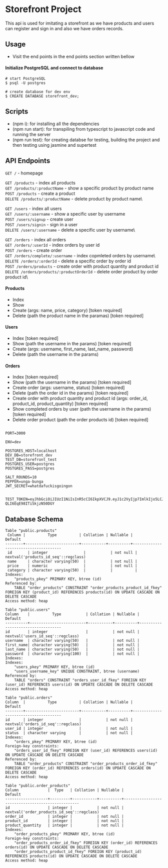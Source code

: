 # Storefront Project

This api is used for imitating a storefront as we have products and users can register and sign in and also we have orders records.

## Usage 

- Visit the end points in the end points section written bellow

#### Initialize PostgreSQL and connect to database

```shell
# start PostgreSQL
$ psql -U postgres

# create database for dev env
$ CREATE DATABASE storefront_dev;
```


## Scripts

* (npm i): for installing all the dependencies
* (npm run start): for transpiling from typescript to javascript code and running the server
* (npm run test): for creating databse for testing, building the project and then testing using jasmine and supertest


## API Endpoints

`GET /` - homepage

`GET /products` - index all products\
`GET /products/:productName` - show a specific product by product name\
`POST /products` - create a product\
`DELETE /products/:productName` - delete product by product name\

`GET /users` - index all users\
`GET /users/:username` - show a specific user by username\
`POST /users/signup` - create user\
`POST /users/signin` - sign in a user\
`DELETE /users/:username` - delete a specific user by username\

`GET /orders` - index all orders\
`GET /orders/:userId` - index orders by user id\
`POST /orders` - create order\
`GET /orders/complete/:username` - index copmleted orders by username\  
`DELETE /orders/:orderId` - delete a specific order by order id\
`POST /orders/products` - create order with product quantity and product id\
`DELETE /orders/products/:productOrderId` - delete order product by order product id\


#### Products
- Index
- Show 
- Create (args: name, price, category) [token required]
- Delete (path the product name in the paramas) [token required]

#### Users
- Index [token required]
- Show (path the username in the params) [token required]
- Create (args: username, first_name, last_name, password)
- Delete (path the username in the params)

#### Orders
- Index [token required]
- Show (path the username in the params) [token required]
- Create order (args: username, status) [token required]
- Delete (path the order id in the params) [token required]
- Create order with product quantity and product id (args: order_id, product_id, product_quantity) [token required]
- Show completed orders by user (path the username in the params) [token required]
- Delete order product (path the order products id) [token required]






```shell

PORT=3000

ENV=dev

POSTGRES_HOST=localhost
DEV_DB=storefront_dev
TEST_DB=storefront_test
POSTGRES_USER=postgres
POSTGRES_PASS=postgres

SALT_ROUNDS=10
PEPPER=unga-bunga
JWT_SECRET=whatdafuckisgoingon


TEST_TOKEN=eyJhbGciOiJIUzI1NiIsInR5cCI6IkpXVCJ9.eyJ1c2VyIjp7ImlkIjo5LCJ1c2VybmFtZSI6IjdhbWFkYSIsImZpcnN0X25hbWUiOiJtb2hhbWVkIiwibGFzdF9uYW1lIjoia2hhbGlsIiwicGFzc3dvcmQiOiIkMmIkMTAkZjNES2s0V0h1VDhnbEhVTURVbFAuLnVkUTk3Z2FuUjNDV2tJbHdDb0JML3FhZm16ZmhaSy4ifSwiaWF0IjoxNjcyMDczNjUwfQ.F39QMEN7aVEjJoNvC7hT-QLI6EqE98ITiSkjzN50DGY

```

## Database Schema


``` shell
Table "public.products"
 Column |          Type          | Collation | Nullable |               Default                
--------+------------------------+-----------+----------+--------------------------------------
 id       | integer                |           | not null | nextval('products_id_seq'::regclass)
 name     | character varying(50)  |           | not null | 
 price    | numeric                |           | not null | 
 category | character varying(50)  |           |          | 
Indexes:
    "products_pkey" PRIMARY KEY, btree (id)
Referenced by:
    TABLE "order_products" CONSTRAINT "order_products_product_id_fkey" FOREIGN KEY (product_id) REFERENCES products(id) ON UPDATE CASCADE ON DELETE CASCADE
Access method: heap
```

```shell
Table "public.users"
Column    |          Type           | Collation | Nullable |              Default              
----------+-------------------------+-----------+----------+-----------------------------------
id        | integer                 |           | not null | nextval('users_id_seq'::regclass)
username  | character varying(50)   |           | not null |
first_name| character varying(50)   |           | not null |
last_name | character varying(50)   |           | not null |
password  | character varying(100)  |           | not null |
Indexes:
Indexes:
    "users_pkey" PRIMARY KEY, btree (id)
    "users_username_key" UNIQUE CONSTRAINT, btree (username)
Referenced by:
    TABLE "orders" CONSTRAINT "orders_user_id_fkey" FOREIGN KEY (user_id) REFERENCES users(id) ON UPDATE CASCADE ON DELETE CASCADE
Access method: heap
```



```shell
Table "public.orders"
Column  |          Type          | Collation | Nullable |              Default               
--------+------------------------+-----------+----------+--------------------------------------
id      | integer                |           | not null | nextval('orders_id_seq'::regclass)
user_id | integer                |           | not null |
status  | character varying      |           | not null |
Indexes:
    "orders_pkey" PRIMARY KEY, btree (id)
Foreign-key constraints:
    "orders_user_id_fkey" FOREIGN KEY (user_id) REFERENCES users(id) ON UPDATE CASCADE ON DELETE CASCADE
Referenced by:
    TABLE "order_products" CONSTRAINT "order_products_order_id_fkey" FOREIGN KEY (order_id) REFERENCES orders(id) ON UPDATE CASCADE ON DELETE CASCADE
Access method: heap
```


```shell
Table "public.order_products"
Column             |  Type   | Collation | Nullable |                  Default                   
-------------------+---------+-----------+----------+--------------------------------------------------
id                 | integer |           | not null | nextval('order_products_id_seq'::regclass)
order_id           | integer |           | not null |
product_id         | integer |           | not null |
product_quantity   | integer |           | not null |
Indexes:
    "order_products_pkey" PRIMARY KEY, btree (id)
Foreign-key constraints:
    "order_products_order_id_fkey" FOREIGN KEY (order_id) REFERENCES orders(id) ON UPDATE CASCADE ON DELETE CASCADE
    "order_products_product_id_fkey" FOREIGN KEY (product_id) REFERENCES products(id) ON UPDATE CASCADE ON DELETE CASCADE
Access method: heap
```


